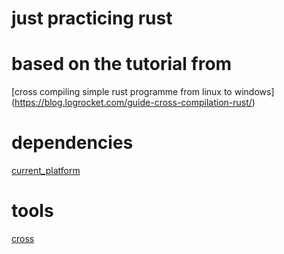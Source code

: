 # just practicing rust

# based on the tutorial from
[cross compiling simple rust programme from linux to windows] (https://blog.logrocket.com/guide-cross-compilation-rust/)

# dependencies
[current_platform](https://crates.io/crates/current_platform)

# tools
[cross](https://github.com/cross-rs/cross)
